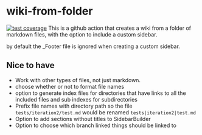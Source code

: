 # wiki-from-folder
[![test coverage](https://mikhad.github.io/wiki-from-folder/badges/coverage.svg)](https://github.com/mikhad/wiki-from-folder/actions)
This is a github action that creates a wiki from a folder of markdown files, with the option to include a custom sidebar.

by default the _Footer file is ignored when creating a custom sidebar.

## Nice to have
- Work with other types of files, not just markdown.
- choose whether or not to format file names
- option to generate index files for directories that have links to all the included files and sub indexes for subdirectories
- Prefix file names with directory path so the file `tests/iteration2/test.md` would be renamed `tests|iteration2|test.md`
- Option to add sections without titles to SidebarBuilder
- Option to choose which branch linked things should be linked to

